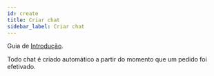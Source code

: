 ```yaml
---
id: create
title: Criar chat
sidebar_label: Criar chat
---
```


Guia de [Introdução](introduction.md).

Todo chat é criado automático a partir do momento que um pedido foi efetivado.


